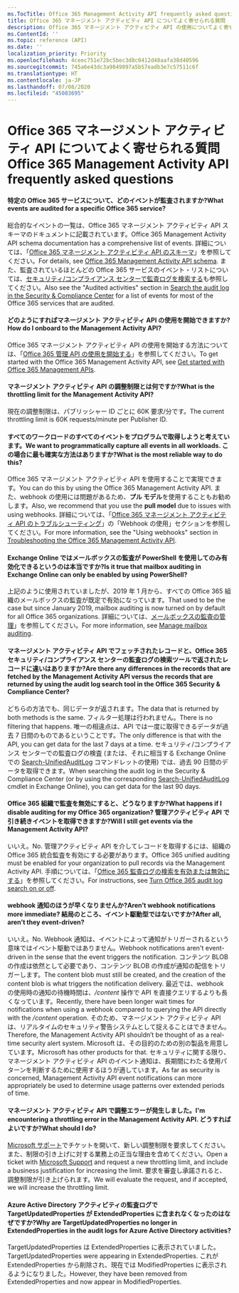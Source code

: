 ```yaml
---
ms.TocTitle: Office 365 Management Activity API frequently asked questions
title: Office 365 マネージメント アクティビティ API についてよく寄せられる質問
description: Office 365 マネージメント アクティビティ API の使用についてよく寄せられる質問
ms.ContentId: ''
ms.topic: reference (API)
ms.date: ''
localization_priority: Priority
ms.openlocfilehash: 4ceec751e72bc5bec3d8c0412d48aafa38d40596
ms.sourcegitcommit: 745a6e43dc3a9849897a5b57eadb3e7c57511c6f
ms.translationtype: HT
ms.contentlocale: ja-JP
ms.lasthandoff: 07/08/2020
ms.locfileid: "45083695"
---
```

# <a name="office-365-management-activity-api-frequently-asked-questions"></a><span data-ttu-id="eb133-103">Office 365 マネージメント アクティビティ API についてよく寄せられる質問</span><span class="sxs-lookup"><span data-stu-id="eb133-103">Office 365 Management Activity API frequently asked questions</span></span>

#### <a name="what-events-are-audited-for-a-specific-office-365-service"></a><span data-ttu-id="eb133-104">特定の Office 365 サービスについて、どのイベントが監査されますか?</span><span class="sxs-lookup"><span data-stu-id="eb133-104">What events are audited for a specific Office 365 service?</span></span>

<span data-ttu-id="eb133-105">総合的なイベントの一覧は、Office 365 マネージメント アクティビティ API スキーマのドキュメントに記載されています。</span><span class="sxs-lookup"><span data-stu-id="eb133-105">Office 365 Management Activity API schema documentation has a comprehensive list of events.</span></span> <span data-ttu-id="eb133-106">詳細については、「[Office 365 マネージメント アクティビティ API のスキーマ](office-365-management-activity-api-schema.md)」を参照してください。</span><span class="sxs-lookup"><span data-stu-id="eb133-106">For details, see [Office 365 Management Activity API schema](office-365-management-activity-api-schema.md).</span></span> <span data-ttu-id="eb133-107">また、監査されているほとんどの Office 365 サービスのイベント・リストについては、[セキュリティ/コンプライアンス センターで監査ログを検索する](https://docs.microsoft.com/office365/securitycompliance/search-the-audit-log-in-security-and-compliance#audited-activities)も参照してください。</span><span class="sxs-lookup"><span data-stu-id="eb133-107">Also see the "Audited activities" section in [Search the audit log in the Security & Compliance Center](https://docs.microsoft.com/office365/securitycompliance/search-the-audit-log-in-security-and-compliance#audited-activities) for a list of events for most of the Office 365 services that are audited.</span></span>

#### <a name="how-do-i-onboard-to-the-management-activity-api"></a><span data-ttu-id="eb133-108">どのようにすればマネージメント アクティビティ API の使用を開始できますか?</span><span class="sxs-lookup"><span data-stu-id="eb133-108">How do I onboard to the Management Activity API?</span></span>

<span data-ttu-id="eb133-109">Office 365 マネージメント アクティビティ API の使用を開始する方法については、「[Office 365 管理 API の使用を開始する](get-started-with-office-365-management-apis.md)」を参照してください。</span><span class="sxs-lookup"><span data-stu-id="eb133-109">To get started with the Office 365 Management Activity API, see [Get started with Office 365 Management APIs](get-started-with-office-365-management-apis.md).</span></span>
 
#### <a name="what-is-the-throttling-limit-for-the--management-activity-api"></a><span data-ttu-id="eb133-110">マネージメント アクティビティ API の調整制限とは何ですか?</span><span class="sxs-lookup"><span data-stu-id="eb133-110">What is the throttling limit for the  Management Activity API?</span></span>

<span data-ttu-id="eb133-111">現在の調整制限は、パブリッシャー ID ごとに 60K 要求/分です。</span><span class="sxs-lookup"><span data-stu-id="eb133-111">The current throttling limit is 60K requests/minute per Publisher ID.</span></span> 

#### <a name="we-want-to-programmatically-capture-all-events-in-all-workloads-what-is-the-most-reliable-way-to-do-this"></a><span data-ttu-id="eb133-112">すべてのワークロードのすべてのイベントをプログラムで取得しようと考えています。</span><span class="sxs-lookup"><span data-stu-id="eb133-112">We want to programmatically capture all events in all workloads.</span></span> <span data-ttu-id="eb133-113">この場合に最も確実な方法はありますか?</span><span class="sxs-lookup"><span data-stu-id="eb133-113">What is the most reliable way to do this?</span></span>

<span data-ttu-id="eb133-114">Office 365 マネージメント アクティビティ API を使用することで実現できます。</span><span class="sxs-lookup"><span data-stu-id="eb133-114">You can do this by using the Office 365 Management Activity API.</span></span> <span data-ttu-id="eb133-115">また、webhook の使用には問題があるため、**プル モデル**を使用することもお勧めします。</span><span class="sxs-lookup"><span data-stu-id="eb133-115">Also, we recommend that you use the **pull model** due to issues with using webhooks.</span></span> <span data-ttu-id="eb133-116">詳細については、「[Office 365 マネージメント アクティビティ API のトラブルシューティング](troubleshooting-the-office-365-management-activity-api.md#using-webhooks)」の「Webhook の使用」セクションを参照してください。</span><span class="sxs-lookup"><span data-stu-id="eb133-116">For more information, see the "Using webhooks" section in [Troubleshooting the Office 365 Management Activity API](troubleshooting-the-office-365-management-activity-api.md#using-webhooks).</span></span>

#### <a name="is-it-true-that-mailbox-auditing-in-exchange-online-can-only-be-enabled-by-using-powershell"></a><span data-ttu-id="eb133-117">Exchange Online ではメールボックスの監査が PowerShell を使用してのみ有効化できるというのは本当ですか?</span><span class="sxs-lookup"><span data-stu-id="eb133-117">Is it true that mailbox auditing in Exchange Online can only be enabled by using PowerShell?</span></span>

<span data-ttu-id="eb133-118">上記のように使用されていましたが、2019 年 1 月から、すべての Office 365 組織のメールボックスの監査が既定で有効になっています。</span><span class="sxs-lookup"><span data-stu-id="eb133-118">That used to be the case but since January 2019, mailbox auditing is now turned on by default for all Office 365 organizations.</span></span> <span data-ttu-id="eb133-119">詳細については、[メールボックスの監査の管理](https://docs.microsoft.com/office365/securitycompliance/enable-mailbox-auditing)」を参照してください。</span><span class="sxs-lookup"><span data-stu-id="eb133-119">For more information, see [Manage mailbox auditing](https://docs.microsoft.com/office365/securitycompliance/enable-mailbox-auditing).</span></span>

#### <a name="are-there-any-differences-in-the-records-that-are-fetched-by-the-management-activity-api-versus-the-records-that-are-returned-by-using-the-audit-log-search-tool-in-the-office-365-security--compliance-center"></a><span data-ttu-id="eb133-120">マネージメント アクティビティ API でフェッチされたレコードと、Office 365 セキュリティ/コンプライアンス センターの監査ログの検索ツールで返されたレコードに違いはありますか?</span><span class="sxs-lookup"><span data-stu-id="eb133-120">Are there any differences in the records that are fetched by the Management Activity API versus the records that are returned by using the audit log search tool in the Office 365 Security & Compliance Center?</span></span>

<span data-ttu-id="eb133-121">どちらの方法でも、同じデータが返されます。</span><span class="sxs-lookup"><span data-stu-id="eb133-121">The data that is returned by both methods is the same.</span></span> <span data-ttu-id="eb133-122">フィルター処理は行われません。</span><span class="sxs-lookup"><span data-stu-id="eb133-122">There is no filtering that happens.</span></span> <span data-ttu-id="eb133-123">唯一の相違点は、API では一度に取得できるデータが過去 7 日間のものであるということです。</span><span class="sxs-lookup"><span data-stu-id="eb133-123">The only difference is that with the API, you can get data for the last 7 days at a time.</span></span> <span data-ttu-id="eb133-124">セキュリティ/コンプライアンス センターでの監査ログの検査 (または、それに相当する Exchange Online での [Search-UnifiedAuditLog](https://docs.microsoft.com/powershell/module/exchange/policy-and-compliance-audit/search-unifiedauditlog) コマンドレットの使用) では、過去 90 日間のデータを取得できます。</span><span class="sxs-lookup"><span data-stu-id="eb133-124">When searching the audit log in the Security & Compliance Center (or by using the corresponding [Search-UnifiedAuditLog](https://docs.microsoft.com/powershell/module/exchange/policy-and-compliance-audit/search-unifiedauditlog) cmdlet in Exchange Online), you can get data for the last 90 days.</span></span> 

#### <a name="what-happens-if-i-disable-auditing-for-my-office-365-organization-will-i-still-get-events-via-the-management-activity-api"></a><span data-ttu-id="eb133-125">Office 365 組織で監査を無効にすると、どうなりますか?</span><span class="sxs-lookup"><span data-stu-id="eb133-125">What happens if I disable auditing for my Office 365 organization?</span></span> <span data-ttu-id="eb133-126">管理アクティビティ API で引き続きイベントを取得できますか?</span><span class="sxs-lookup"><span data-stu-id="eb133-126">Will I still get events via the Management Activity API?</span></span>

<span data-ttu-id="eb133-127">いいえ。</span><span class="sxs-lookup"><span data-stu-id="eb133-127">No.</span></span> <span data-ttu-id="eb133-128">管理アクティビティ API を介してレコードを取得するには、組織の Office 365 統合監査を有効にする必要があります。</span><span class="sxs-lookup"><span data-stu-id="eb133-128">Office 365 unified auditing must be enabled for your organization to pull records via the Management Activity API.</span></span> <span data-ttu-id="eb133-129">手順については、「[Office 365 監査ログの検索を有効または無効にする](https://docs.microsoft.com/office365/securitycompliance/turn-audit-log-search-on-or-off)」を参照してください。</span><span class="sxs-lookup"><span data-stu-id="eb133-129">For instructions, see [Turn Office 365 audit log search on or off](https://docs.microsoft.com/office365/securitycompliance/turn-audit-log-search-on-or-off).</span></span>

#### <a name="arent-webhook-notifications-more-immediate-after-all-arent-they-event-driven"></a><span data-ttu-id="eb133-130">webhook 通知のほうが早くなりませんか?</span><span class="sxs-lookup"><span data-stu-id="eb133-130">Aren’t webhook notifications more immediate?</span></span> <span data-ttu-id="eb133-131">結局のところ、イベント駆動型ではないですか?</span><span class="sxs-lookup"><span data-stu-id="eb133-131">After all, aren’t they event-driven?</span></span>

<span data-ttu-id="eb133-132">いいえ。</span><span class="sxs-lookup"><span data-stu-id="eb133-132">No.</span></span> <span data-ttu-id="eb133-133">Webhook 通知は、イベントによって通知がトリガーされるという意味ではイベント駆動ではありません。</span><span class="sxs-lookup"><span data-stu-id="eb133-133">Webhook notifications aren't event-driven in the sense that the event triggers the notification.</span></span> <span data-ttu-id="eb133-134">コンテンツ BLOB の作成は依然として必要であり、コンテンツ BLOB の作成が通知の配信をトリガーします。</span><span class="sxs-lookup"><span data-stu-id="eb133-134">The content blob must still be created, and the creation of the content blob is what triggers the notification delivery.</span></span> <span data-ttu-id="eb133-135">最近では、webhook の使用時の通知の待機時間は、*/content* 操作で API を直接クエリするよりも長くなっています。</span><span class="sxs-lookup"><span data-stu-id="eb133-135">Recently, there have been longer wait times for notifications when using a webhook compared to querying the API directly with the */content* operation.</span></span> <span data-ttu-id="eb133-136">そのため、マネージメント アクティビティ API は、リアルタイムのセキュリティ警告システムとして捉えることはできません。</span><span class="sxs-lookup"><span data-stu-id="eb133-136">Therefore, the Management Activity API shouldn’t be thought of as a real-time security alert system.</span></span> <span data-ttu-id="eb133-137">Microsoft は、その目的のための別の製品を用意しています。</span><span class="sxs-lookup"><span data-stu-id="eb133-137">Microsoft has other products for that.</span></span> <span data-ttu-id="eb133-138">セキュリティに関する限り、マネージメント アクティビティ API のイベント通知は、長期間にわたる使用パターンを判断するために使用するほうが適しています。</span><span class="sxs-lookup"><span data-stu-id="eb133-138">As far as security is concerned, Management Activity API event notifications can more appropriately be used to determine usage patterns over extended periods of time.</span></span>

#### <a name="im-encountering-a-throttling-error-in-the-management-activity-api-what-should-i-do"></a><span data-ttu-id="eb133-139">マネージメント アクティビティ API で調整エラーが発生しました。</span><span class="sxs-lookup"><span data-stu-id="eb133-139">I'm encountering a throttling error in the Management Activity API.</span></span> <span data-ttu-id="eb133-140">どうすればよいですか?</span><span class="sxs-lookup"><span data-stu-id="eb133-140">What should I do?</span></span>

<span data-ttu-id="eb133-141">[Microsoft サポート](https://support.office.com/article/contact-support-for-business-products-admin-help-32a17ca7-6fa0-4870-8a8d-e25ba4ccfd4b#ID0EAADAAA=online)でチケットを開いて、新しい調整制限を要求してください。また、制限の引き上げに対する業務上の正当な理由を含めてください。</span><span class="sxs-lookup"><span data-stu-id="eb133-141">Open a ticket with [Microsoft Support](https://support.office.com/article/contact-support-for-business-products-admin-help-32a17ca7-6fa0-4870-8a8d-e25ba4ccfd4b#ID0EAADAAA=online) and request a new throttling limit, and include a business justification for increasing the limit.</span></span> <span data-ttu-id="eb133-142">要求を審査し承諾されると、調整制限が引き上げられます。</span><span class="sxs-lookup"><span data-stu-id="eb133-142">We will evaluate the request, and if accepted, we will increase the throttling limit.</span></span>

#### <a name="why-are-targetupdatedproperties-no-longer-in-extendedproperties-in-the-audit-logs-for-azure-active-directory-activities"></a><span data-ttu-id="eb133-143">Azure Active Directory アクティビティの監査ログで TargetUpdatedProperties が ExtendedProperties に含まれなくなったのはなぜですか?</span><span class="sxs-lookup"><span data-stu-id="eb133-143">Why are TargetUpdatedProperties no longer in ExtendedProperties in the audit logs for Azure Active Directory activities?</span></span>

<span data-ttu-id="eb133-144">TargetUpdatedProperties は ExtendedProperties に表示されていました。</span><span class="sxs-lookup"><span data-stu-id="eb133-144">TargetUpdatedProperties were appearing in ExtendedProperties.</span></span> <span data-ttu-id="eb133-145">これが ExtendedProperties から削除され、現在では ModifiedProperties に表示されるようになりました。</span><span class="sxs-lookup"><span data-stu-id="eb133-145">However, they have been removed from ExtendedProperties and now appear in ModifiedProperties.</span></span>
